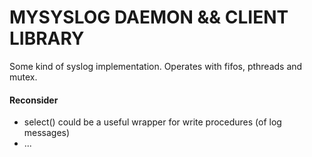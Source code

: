 # MYSYSLOG DAEMON && CLIENT LIBRARY

Some kind of syslog implementation. Operates with fifos, pthreads and mutex.

#### Reconsider

- select() could be a useful wrapper for write procedures (of log messages)
- ...

